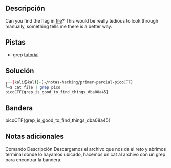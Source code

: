 ## Descripción
Can you find the flag in [file](https://jupiter.challenges.picoctf.org/static/495d43ee4a2b9f345a4307d053b4d88d/file)? This would be really tedious to look through manually, something tells me there is a better way.

## Pistas
- grep [tutorial](https://ryanstutorials.net/linuxtutorial/grep.php)

## Solución
``` bash
┌──(kali㉿kali)-[~/notas-hacking/primer-parcial-picoCTF]
└─$ cat file | grep pico
picoCTF{grep_is_good_to_find_things_dba08a45}

```

## Bandera
picoCTF{grep_is_good_to_find_things_dba08a45}

## Notas adicionales

Comando Descripción
Descargamos el archivo que nos da el reto y abrimos terminal donde lo hayamos ubicado, hacemos un cat al archivo con un grep para encontrar la bandera.